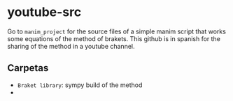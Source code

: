 # youtube-src
Go to `manim_project` for the source files of a simple manim script that works some equations of the method of brakets. This github is in spanish for the sharing of the method in a youtube channel.

## Carpetas
- `Braket library`: sympy build of the method
- 